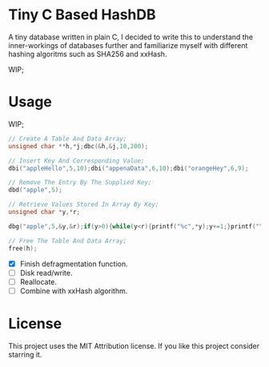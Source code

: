 # Tiny C Based HashDB
A tiny database written in plain C, I decided to write this to understand the inner-workings of databases further and familiarize myself with different hashing algoritms such as SHA256 and xxHash.

WIP;

# Usage

WIP;

```c
// Create A Table And Data Array;
unsigned char **h,*j;dbc(&h,&j,10,200);

// Insert Key And Corresponding Value;
dbi("appleHello",5,10);dbi("appenaData",6,10);dbi("orangeHey",6,9);

// Remove The Entry By The Supplied Key;
dbd("apple",5);

// Retrieve Values Stored In Array By Key;
unsigned char *y,*r;

dbg("apple",5,&y,&r);if(y>0){while(y<r){printf("%c",*y);y+=1;}printf("\n");}else{printf("Not Found!\n");}

// Free The Table And Data Array;
free(h);
```

- [x] Finish defragmentation function.
- [ ] Disk read/write.
- [ ] Reallocate.
- [ ] Combine with xxHash algorithm.

# License
This project uses the MIT Attribution license. If you like this project consider starring it.
